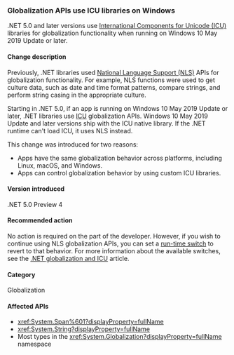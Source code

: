 ### Globalization APIs use ICU libraries on Windows

.NET 5.0 and later versions use [International Components for Unicode (ICU)](http://site.icu-project.org/home) libraries for globalization functionality when running on Windows 10 May 2019 Update or later.

#### Change description

Previously, .NET libraries used [National Language Support (NLS)](/windows/win32/intl/national-language-support) APIs for globalization functionality. For example, NLS functions were used to get culture data, such as date and time format patterns, compare strings, and perform string casing in the appropriate culture.

Starting in .NET 5.0, if an app is running on Windows 10 May 2019 Update or later, .NET libraries use [ICU](http://site.icu-project.org/home) globalization APIs. Windows 10 May 2019 Update and later versions ship with the ICU native library. If the .NET runtime can't load ICU, it uses NLS instead.

This change was introduced for two reasons:

- Apps have the same globalization behavior across platforms, including Linux, macOS, and Windows.
- Apps can control globalization behavior by using custom ICU libraries.

#### Version introduced

.NET 5.0 Preview 4

#### Recommended action

No action is required on the part of the developer. However, if you wish to continue using NLS globalization APIs, you can set a [run-time switch](../../../../docs/core/run-time-config/globalization.md#nls) to revert to that behavior. For more information about the available switches, see the [.NET globalization and ICU](/dotnet/standard/globalization-localization/globalization-icu) article.

#### Category

Globalization

#### Affected APIs

- <xref:System.Span%601?displayProperty=fullName>
- <xref:System.String?displayProperty=fullName>
- Most types in the <xref:System.Globalization?displayProperty=fullName> namespace

<!--

#### Affected APIs

- ``T:System.Span`1``
- `T:System.String`
- `N:System.Globalization`

-->
